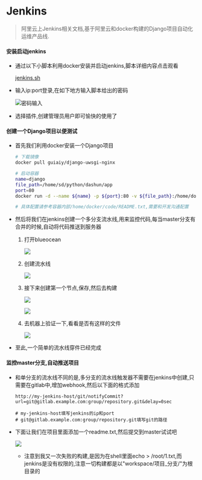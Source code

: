 

# Jenkins

> 阿里云上Jenkins相关文档,基于阿里云和docker构建的Django项目自动化运维产品线.

#### 安装启动jenkins

- 通过以下小脚本利用docker安装并启动jenkins,脚本详细内容点击观看

  [jenkins.sh](https://github.com/erdongmuxin/Jenkins/blob/master/jenkins.sh)
  
- 输入ip:port登录,在如下地方输入脚本给出的密码

  ![密码输入](https://erdongmuxin.oss-cn-shenzhen.aliyuncs.com/小书匠/1558421090244.png)

- 选择插件,创建管理员用户即可愉快的使用了

#### 创建一个Django项目以便测试

- 首先我们利用docker安装一个Django项目

  ```bash
  # 下载镜像
  docker pull guiaiy/django-uwsgi-nginx
  
  # 启动容器
  name=django
  file_path=/home/sd/python/dashun/app
  port=80
  docker run -d --name ${name} -p ${port}:80 -v ${file_path}:/home/docker/code/app django
  
  # 具体配置请参考容器内部/home/docker/code/README.txt,需要和开发沟通配置
  ```

- 然后将我们在jenkins创建一个多分支流水线,用来监控代码,每当master分支有合并的时候,自动将代码推送到服务器

  1. 打开blueocean

     ![](D:\Images\jenkins\打开blueocean.png)

  2. 创建流水线

     ![](D:\Images\jenkins\创建流水线.png)

  3. 接下来创建第一个节点,保存,然后去构建

     ![](D:\Images\jenkins\begining.png)

     ![](D:\Images\jenkins\成功第一次.png)

  4. 去机器上验证一下,看看是否有这样的文件

     ![](D:\Images\jenkins\验证.png)

- 至此,一个简单的流水线穿件已经完成

#### 监控master分支,自动推送项目

- 和单分支的流水线不同的是,多分支的流水线触发器不需要在jenkins中创建,只需要在gitlab中,增加webhook,然后以下面的格式添加

  ```
  http://my-jenkins-host/git/notifyCommit?url=git@gitlab.example.com:group/repository.git&delay=0sec
  
  # my-jenkins-host填写jenkins的ip和port
  # git@gitlab.example.com:group/repository.git填写git的路径
  ```

- 下面让我们在项目里面添加一个readme.txt,然后提交到master试试吧

  ![](D:\Images\jenkins\第二次成功的构建.png)

  - 注意到我又一次失败的构建,是因为在shell里面echo > /root/1.txt,而jenkins是没有权限的,注意一切构建都是以"workspace/项目_分支/"为根目录的







